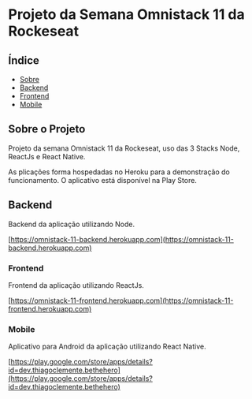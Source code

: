 # Projeto da Semana Omnistack 11 da Rockeseat

## Índice

- [Sobre](#about)
- [Backend](#backend)
- [Frontend](#frontend)
- [Mobile](#mobile)

## Sobre o Projeto <a name = "about"></a>

Projeto da semana Omnistack 11 da Rockeseat, uso das 3 Stacks Node, ReactJs e React Native.

As plicações forma hospedadas no Heroku para a demonstração do funcionamento. O aplicativo está disponível na Play Store.

## Backend <a name = "backend"></a>

Backend da aplicação utilizando Node.

[https://omnistack-11-backend.herokuapp.com](https://omnistack-11-backend.herokuapp.com)

### Frontend <a name = "frontend"></a>

Frontend da aplicação utilizando ReactJs.

[https://omnistack-11-frontend.herokuapp.com](https://omnistack-11-frontend.herokuapp.com)

### Mobile <a name = "mobile"></a>

Aplicativo para Android da aplicação utilizando React Native.

[https://play.google.com/store/apps/details?id=dev.thiagoclemente.bethehero](https://play.google.com/store/apps/details?id=dev.thiagoclemente.bethehero)

